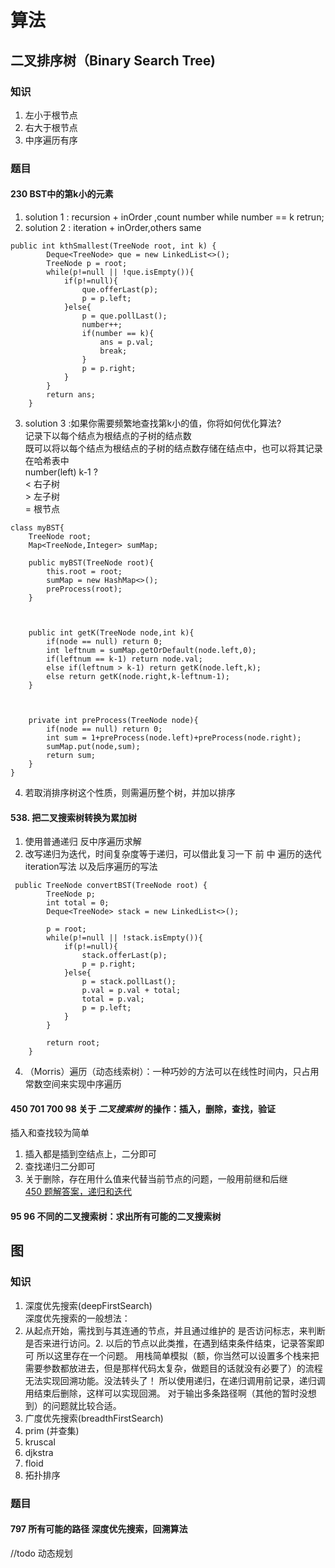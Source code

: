 # 算法
## 二叉排序树（Binary Search Tree)
### 知识
1. 左小于根节点
2. 右大于根节点
3. 中序遍历有序  
### 题目
#### 230 BST中的第k小的元素 
1. solution 1 : recursion + inOrder ,count number while number == k retrun;
2. solution 2 :  iteration + inOrder,others same  
```
public int kthSmallest(TreeNode root, int k) {
        Deque<TreeNode> que = new LinkedList<>();
        TreeNode p = root;
        while(p!=null || !que.isEmpty()){
            if(p!=null){
                que.offerLast(p);
                p = p.left;
            }else{
                p = que.pollLast();
                number++;
                if(number == k){
                    ans = p.val;
                    break;
                }
                p = p.right;
            }
        }
        return ans;
    }
```
3. solution 3 :如果你需要频繁地查找第k小的值，你将如何优化算法?  
记录下以每个结点为根结点的子树的结点数  
既可以将以每个结点为根结点的子树的结点数存储在结点中，也可以将其记录在哈希表中  
number(left)  k-1 ?  
< 右子树  
\> 左子树  
= 根节点
```
class myBST{
    TreeNode root;
    Map<TreeNode,Integer> sumMap;

    public myBST(TreeNode root){
        this.root = root;
        sumMap = new HashMap<>();
        preProcess(root);
    }
   
   
   
    public int getK(TreeNode node,int k){
        if(node == null) return 0;
        int leftnum = sumMap.getOrDefault(node.left,0);
        if(leftnum == k-1) return node.val;
        else if(leftnum > k-1) return getK(node.left,k);
        else return getK(node.right,k-leftnum-1);
    }
   
   
   
    private int preProcess(TreeNode node){
        if(node == null) return 0;
        int sum = 1+preProcess(node.left)+preProcess(node.right);
        sumMap.put(node,sum);
        return sum;
    }
}
```
4. 若取消排序树这个性质，则需遍历整个树，并加以排序
#### 538. 把二叉搜索树转换为累加树
1. 使用普通递归 反中序遍历求解  
2. 改写递归为迭代，时间复杂度等于递归，可以借此复习一下 前 中 遍历的迭代iteration写法 以及后序遍历的写法
```
 public TreeNode convertBST(TreeNode root) {
        TreeNode p;
        int total = 0;
        Deque<TreeNode> stack = new LinkedList<>();

        p = root;
        while(p!=null || !stack.isEmpty()){
            if(p!=null){
                stack.offerLast(p);
                p = p.right;
            }else{
                p = stack.pollLast();
                p.val = p.val + total;
                total = p.val;
                p = p.left;
            }
        }

        return root;
    }
```
4. （Morris）遍历（动态线索树）：一种巧妙的方法可以在线性时间内，只占用常数空间来实现中序遍历  
#### 450 701 700 98 关于 *二叉搜索树* 的操作：插入，删除，查找，验证
插入和查找较为简单
1. 插入都是插到空结点上，二分即可
2. 查找递归二分即可
3. 关于删除，存在用什么值来代替当前节点的问题，一般用前继和后继  
[450 题解答案，递归和迭代](https://leetcode.com/problems/delete-node-in-a-bst/discuss/1591176/Simple-Solution-w-Images-and-Detailed-Explanation-or-Iterative-and-Recursive-Approach)  
#### 95 96 不同的二叉搜索树：求出所有可能的二叉搜索树

## 图
### 知识
1. 深度优先搜索(deepFirstSearch)  
  深度优先搜索的一般想法：  
  1. 从起点开始，需找到与其连通的节点，并且通过维护的 是否访问标志，来判断是否来进行访问。2. 以后的节点以此类推，在遇到结束条件结束，记录答案即可
  所以这里存在一个问题。 用栈简单模拟（额，你当然可以设置多个栈来把需要参数都放进去，但是那样代码太复杂，做题目的话就没有必要了）的流程无法实现回溯功能。没法转头了！
  所以使用递归，在递归调用前记录，递归调用结束后删除，这样可以实现回溯。
  对于输出多条路径啊（其他的暂时没想到）的问题就比较合适。
2. 广度优先搜索(breadthFirstSearch)  
3. prim (并查集)  
4. kruscal  
5. djkstra  
6. floid  
8. 拓扑排序  
### 题目
#### 797 所有可能的路径 深度优先搜索，回溯算法
//todo 动态规划


